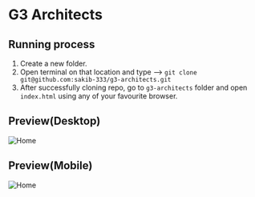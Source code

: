 # G3 Architects

## Running process

1. Create a new folder.
2. Open terminal on that location and type --> `git clone git@github.com:sakib-333/g3-architects.git`
3. After successfully cloning repo, go to `g3-architects` folder and open `index.html` using any of your favourite browser.

## Preview(Desktop)

![Home](https://i.imgur.com/CCmC1Sm.png)

## Preview(Mobile)

![Home](https://i.imgur.com/PDB2Uz8.png)
